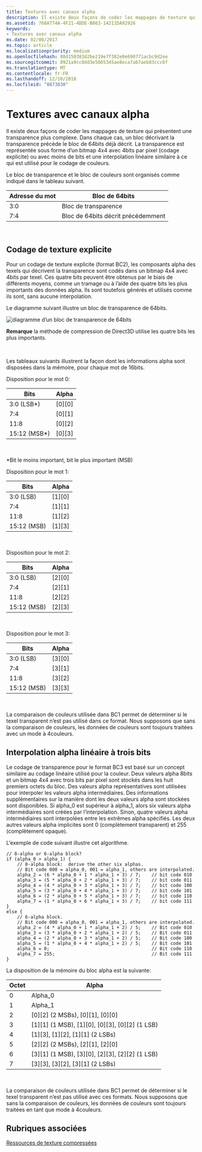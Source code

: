 ```yaml
---
title: Textures avec canaux alpha
description: Il existe deux façons de coder les mappages de texture qui présentent une transparence plus complexe.
ms.assetid: 768A774A-4F21-4DDE-B863-14211DA92926
keywords:
- Textures avec canaux alpha
ms.date: 02/08/2017
ms.topic: article
ms.localizationpriority: medium
ms.openlocfilehash: 88d150383d2be219e7f382e0e690771acbc9d2ee
ms.sourcegitcommit: 8921a9cc0dd3e5665345ae8eca7ab7aeb83ccc6f
ms.translationtype: MT
ms.contentlocale: fr-FR
ms.lasthandoff: 12/10/2018
ms.locfileid: "8873830"
---
```

# <a name="textures-with-alpha-channels"></a>Textures avec canaux alpha


Il existe deux façons de coder les mappages de texture qui présentent une transparence plus complexe. Dans chaque cas, un bloc décrivant la transparence précède le bloc de 64bits déjà décrit. La transparence est représentée sous forme d’un bitmap 4x4 avec 4bits par pixel (codage explicite) ou avec moins de bits et une interpolation linéaire similaire à ce qui est utilisé pour le codage de couleurs.

Le bloc de transparence et le bloc de couleurs sont organisés comme indiqué dans le tableau suivant.

| Adresse du mot | Bloc de 64bits                      |
|--------------|-----------------------------------|
| 3:0          | Bloc de transparence                |
| 7:4          | Bloc de 64bits décrit précédemment |

 

## <a name="span-idexplicit-texture-encodingspanspan-idexplicit-texture-encodingspanspan-idexplicit-texture-encodingspanexplicit-texture-encoding"></a><span id="Explicit-Texture-Encoding"></span><span id="explicit-texture-encoding"></span><span id="EXPLICIT-TEXTURE-ENCODING"></span>Codage de texture explicite


Pour un codage de texture explicite (format BC2), les composants alpha des texels qui décrivent la transparence sont codés dans un bitmap 4x4 avec 4bits par texel. Ces quatre bits peuvent être obtenus par le biais de différents moyens, comme un tramage ou à l’aide des quatre bits les plus importants des données alpha. Ils sont toutefois générés et utilisés comme ils sont, sans aucune interpolation.

Le diagramme suivant illustre un bloc de transparence de 64bits.

![diagramme d’un bloc de transparence de 64bits](images/colors4.png)

**Remarque**  la méthode de compression de Direct3D utilise les quatre bits les plus importants.

 

Les tableaux suivants illustrent la façon dont les informations alpha sont disposées dans la mémoire, pour chaque mot de 16bits.

Disposition pour le mot 0:

| Bits          | Alpha      |
|---------------|------------|
| 3:0 (LSB\*)   | \[0\]\[0\] |
| 7:4           | \[0\]\[1\] |
| 11:8          | \[0\]\[2\] |
| 15:12 (MSB\*) | \[0\]\[3\] |

 

\*Bit le moins important, bit le plus important (MSB)

Disposition pour le mot 1:

| Bits        | Alpha      |
|-------------|------------|
| 3:0 (LSB)   | \[1\]\[0\] |
| 7:4         | \[1\]\[1\] |
| 11:8        | \[1\]\[2\] |
| 15:12 (MSB) | \[1\]\[3\] |

 

Disposition pour le mot 2:

| Bits        | Alpha      |
|-------------|------------|
| 3:0 (LSB)   | \[2\]\[0\] |
| 7:4         | \[2\]\[1\] |
| 11:8        | \[2\]\[2\] |
| 15:12 (MSB) | \[2\]\[3\] |

 

Disposition pour le mot 3:

| Bits        | Alpha      |
|-------------|------------|
| 3:0 (LSB)   | \[3\]\[0\] |
| 7:4         | \[3\]\[1\] |
| 11:8        | \[3\]\[2\] |
| 15:12 (MSB) | \[3\]\[3\] |

 

La comparaison de couleurs utilisée dans BC1 permet de déterminer si le texel transparent n’est pas utilisé dans ce format. Nous supposons que sans la comparaison de couleurs, les données de couleurs sont toujours traitées avec un mode à 4couleurs.

## <a name="span-idthree-bit-linear-alpha-interpolationspanspan-idthree-bit-linear-alpha-interpolationspanspan-idthree-bit-linear-alpha-interpolationspanthree-bit-linear-alpha-interpolation"></a><span id="Three-Bit-Linear-Alpha-Interpolation"></span><span id="three-bit-linear-alpha-interpolation"></span><span id="THREE-BIT-LINEAR-ALPHA-INTERPOLATION"></span>Interpolation alpha linéaire à trois bits


Le codage de transparence pour le format BC3 est basé sur un concept similaire au codage linéaire utilisé pour la couleur. Deux valeurs alpha 8bits et un bitmap 4x4 avec trois bits par pixel sont stockés dans les huit premiers octets du bloc. Des valeurs alpha représentatives sont utilisées pour interpoler les valeurs alpha intermédiaires. Des informations supplémentaires sur la manière dont les deux valeurs alpha sont stockées sont disponibles. Si alpha\_0 est supérieur à alpha\_1, alors six valeurs alpha intermédiaires sont créées par l’interpolation. Sinon, quatre valeurs alpha intermédiaires sont interpolées entre les extrêmes alpha spécifiés. Les deux autres valeurs alpha implicites sont 0 (complètement transparent) et 255 (complètement opaque).

L’exemple de code suivant illustre cet algorithme.

```
// 8-alpha or 6-alpha block?    
if (alpha_0 > alpha_1) {    
    // 8-alpha block:  derive the other six alphas.    
    // Bit code 000 = alpha_0, 001 = alpha_1, others are interpolated.
    alpha_2 = (6 * alpha_0 + 1 * alpha_1 + 3) / 7;    // bit code 010
    alpha_3 = (5 * alpha_0 + 2 * alpha_1 + 3) / 7;    // bit code 011
    alpha_4 = (4 * alpha_0 + 3 * alpha_1 + 3) / 7;    // bit code 100
    alpha_5 = (3 * alpha_0 + 4 * alpha_1 + 3) / 7;    // bit code 101
    alpha_6 = (2 * alpha_0 + 5 * alpha_1 + 3) / 7;    // bit code 110
    alpha_7 = (1 * alpha_0 + 6 * alpha_1 + 3) / 7;    // bit code 111  
}    
else {  
    // 6-alpha block.    
    // Bit code 000 = alpha_0, 001 = alpha_1, others are interpolated.
    alpha_2 = (4 * alpha_0 + 1 * alpha_1 + 2) / 5;    // Bit code 010
    alpha_3 = (3 * alpha_0 + 2 * alpha_1 + 2) / 5;    // Bit code 011
    alpha_4 = (2 * alpha_0 + 3 * alpha_1 + 2) / 5;    // Bit code 100
    alpha_5 = (1 * alpha_0 + 4 * alpha_1 + 2) / 5;    // Bit code 101
    alpha_6 = 0;                                      // Bit code 110
    alpha_7 = 255;                                    // Bit code 111
}
```

La disposition de la mémoire du bloc alpha est la suivante:

| Octet | Alpha                                                          |
|------|----------------------------------------------------------------|
| 0    | Alpha\_0                                                       |
| 1    | Alpha\_1                                                       |
| 2    | \[0\]\[2\] (2 MSBs), \[0\]\[1\], \[0\]\[0\]                    |
| 3    | \[1\]\[1\] (1 MSB), \[1\]\[0\], \[0\]\[3\], \[0\]\[2\] (1 LSB) |
| 4    | \[1\]\[3\], \[1\]\[2\], \[1\]\[1\] (2 LSBs)                    |
| 5    | \[2\]\[2\] (2 MSBs), \[2\]\[1\], \[2\]\[0\]                    |
| 6    | \[3\]\[1\] (1 MSB), \[3\]\[0\], \[2\]\[3\], \[2\]\[2\] (1 LSB) |
| 7    | \[3\]\[3\], \[3\]\[2\], \[3\]\[1\] (2 LSBs)                    |

 

La comparaison de couleurs utilisée dans BC1 permet de déterminer si le texel transparent n’est pas utilisé avec ces formats. Nous supposons que sans la comparaison de couleurs, les données de couleurs sont toujours traitées en tant que mode à 4couleurs.

## <a name="span-idrelated-topicsspanrelated-topics"></a><span id="related-topics"></span>Rubriques associées


[Ressources de texture compressées](compressed-texture-resources.md)

 

 




